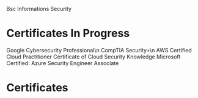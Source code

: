 Bsc Informations Security


# Certificates In Progress
Google Cybersecurity Professional\n
CompTIA Security+\n
AWS Certified Cloud Practitioner
Certificate of Cloud Security Knowledge
Microsoft Certified: Azure Security Engineer Associate

# Certificates
<!---
Dami-Adebambo/Dami-Adebambo is a ✨ special ✨ repository because its `README.md` (this file) appears on your GitHub profile.
You can click the Preview link to take a look at your changes.
--->
